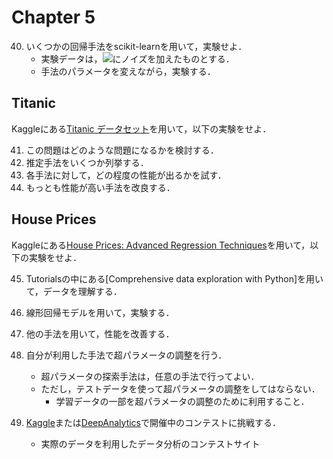 # Chapter 5

40. いくつかの回帰手法をscikit-learnを用いて，実験せよ．
    - 実験データは，![](https://latex.codecogs.com/png.latex?f(x)&space;=&space;\sin(x))にノイズを加えたものとする．
    - 手法のパラメータを変えながら，実験する．

## Titanic

Kaggleにある[Titanic データセット](https://www.kaggle.com/c/titanic)を用いて，以下の実験をせよ．

41. この問題はどのような問題になるかを検討する．
42. 推定手法をいくつか列挙する．
43. 各手法に対して，どの程度の性能が出るかを試す． 
44. もっとも性能が高い手法を改良する．

## House Prices

Kaggleにある[House Prices: Advanced Regression Techniques](https://www.kaggle.com/c/house-prices-advanced-regression-techniques)を用いて，以下の実験をせよ．

45. Tutorialsの中にある[Comprehensive data exploration with Python]を用いて，データを理解する．
46. 線形回帰モデルを用いて，実験する．
47. 他の手法を用いて，性能を改善する．
48. 自分が利用した手法で超パラメータの調整を行う．
    - 超パラメータの探索手法は，任意の手法で行ってよい．
    - ただし，テストデータを使って超パラメータの調整をしてはならない．
      - 学習データの一部を超パラメータの調整のために利用すること．

49. [Kaggle](https://www.kaggle.com/)または[DeepAnalytics](https://deepanalytics.jp/compelist?tc=top_main)で開催中のコンテストに挑戦する．
    - 実際のデータを利用したデータ分析のコンテストサイト
